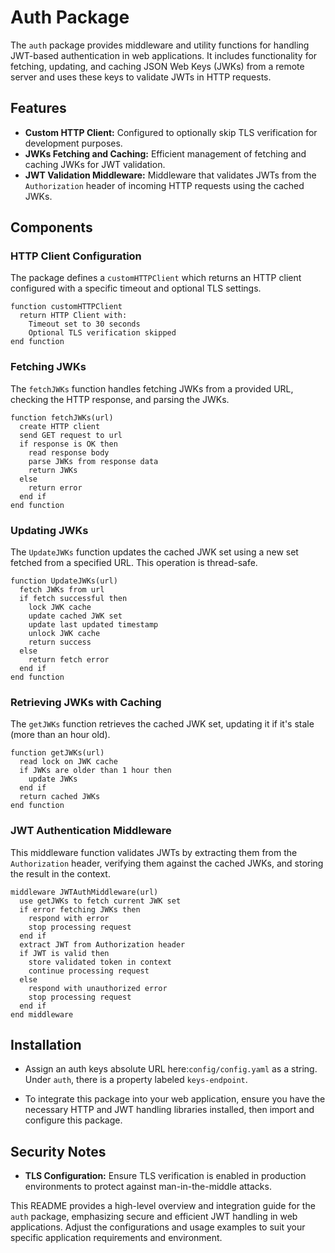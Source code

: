 # Auth Package

The `auth` package provides middleware and utility functions for handling JWT-based authentication in web applications. 
It includes functionality for fetching, updating, and caching JSON Web Keys (JWKs) from a remote server and uses these keys to validate JWTs in HTTP requests.

## Features

- **Custom HTTP Client:** Configured to optionally skip TLS verification for development purposes.
- **JWKs Fetching and Caching:** Efficient management of fetching and caching JWKs for JWT validation.
- **JWT Validation Middleware:** Middleware that validates JWTs from the `Authorization` header of incoming HTTP requests using the cached JWKs.

## Components

### HTTP Client Configuration

The package defines a `customHTTPClient` which returns an HTTP client configured with a specific timeout and optional TLS settings.

```plaintext
function customHTTPClient
  return HTTP Client with:
    Timeout set to 30 seconds
    Optional TLS verification skipped
end function
```

### Fetching JWKs

The `fetchJWKs` function handles fetching JWKs from a provided URL, checking the HTTP response, and parsing the JWKs.

```plaintext
function fetchJWKs(url)
  create HTTP client
  send GET request to url
  if response is OK then
    read response body
    parse JWKs from response data
    return JWKs
  else
    return error
  end if
end function
```

### Updating JWKs

The `UpdateJWKs` function updates the cached JWK set using a new set fetched from a specified URL. This operation is thread-safe.

```plaintext
function UpdateJWKs(url)
  fetch JWKs from url
  if fetch successful then
    lock JWK cache
    update cached JWK set
    update last updated timestamp
    unlock JWK cache
    return success
  else
    return fetch error
  end if
end function
```

### Retrieving JWKs with Caching

The `getJWKs` function retrieves the cached JWK set, updating it if it's stale (more than an hour old).

```plaintext
function getJWKs(url)
  read lock on JWK cache
  if JWKs are older than 1 hour then
    update JWKs
  end if
  return cached JWKs
end function
```


### JWT Authentication Middleware

This middleware function validates JWTs by extracting them from the `Authorization` header, verifying them against the cached JWKs, and storing the result in the context.

```plaintext
middleware JWTAuthMiddleware(url)
  use getJWKs to fetch current JWK set
  if error fetching JWKs then
    respond with error
    stop processing request
  end if
  extract JWT from Authorization header
  if JWT is valid then
    store validated token in context
    continue processing request
  else
    respond with unauthorized error
    stop processing request
  end if
end middleware
```

## Installation

- Assign an auth keys absolute URL here:`config/config.yaml` as a string. Under `auth`, there is a property 
labeled `keys-endpoint`.

- To integrate this package into your web application, ensure you have the necessary HTTP and JWT handling libraries installed, 
then import and configure this package.

## Security Notes

- **TLS Configuration:** Ensure TLS verification is enabled in production environments to protect against man-in-the-middle attacks.

This README provides a high-level overview and integration guide for the `auth` package, emphasizing secure and efficient JWT handling in web applications. Adjust the configurations and usage examples to suit your specific application requirements and environment.

